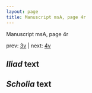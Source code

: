 ```yaml
---
layout: page
title: Manuscript msA, page 4r
---
```


Manuscript msA, page 4r

prev:  [3v](../3v) | next:  [4v](../4v)

## *Iliad* text



## *Scholia* text


